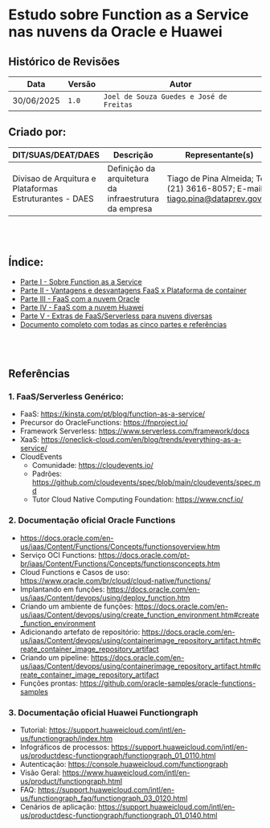 # Estudo sobre Function as a Service nas nuvens da Oracle e Huawei

## Histórico de Revisões

Data | Versão | Autor
--- | --- | ---
30/06/2025 | `1.0` | `Joel de Souza Guedes e José de Freitas`

## Criado por:

DIT/SUAS/DEAT/DAES | Descrição | Representante(s)
--- | --- | ---
Divisao de Arquitura e Plataformas Estruturantes - DAES | Definição da arquitetura da infraestrutura da empresa | Tiago de Pina Almeida; Tel.:(21) 3616-8057; E-mail: tiago.pina@dataprev.gov.br

<br>
<br>

## Índice:

* [Parte I - Sobre Function as a Service](https://github.com/Joel-jsg/FaaS/blob/main/Parte%20I%20-%20Sobre%20Function%20as%20a%20Service.adoc)
* [Parte II - Vantagens e desvantagens FaaS x Plataforma de container](https://github.com/Joel-jsg/FaaS/blob/main/Parte%20II%20-%20Vantagens%20e%20desvantagens%20FaaS%20x%20Plataforma%20de%20container%20.adoc) 
* [Parte III - FaaS com a nuvem Oracle](https://github.com/Joel-jsg/FaaS/blob/main/Parte%20III%20-%20FaaS%20com%20a%20nuvem%20Oracle.adoc)
* [Parte IV - FaaS com a nuvem Huawei](https://github.com/Joel-jsg/FaaS/blob/main/Parte%20IV%20-%20FaaS%20com%20a%20nuvem%20Huawei.adoc)
* [Parte V - Extras de FaaS/Serverless para nuvens diversas](https://github.com/Joel-jsg/FaaS/blob/main/Parte%20V%20-%20Extras%20de%20FaaS%20para%20nuvens%20diversas.adoc)
* [Documento completo com todas as cinco partes e referências](https://github.com/Joel-jsg/FaaS/blob/main/Estudo%20sobre%20Function%20as%20a%20Service%20nas%20nuvens%20da%20Oracle%20e%20Huawei.adoc)

<br>
<br>

## Referências 

### 1. FaaS/Serverless Genérico: 

* FaaS: https://kinsta.com/pt/blog/function-as-a-service/ 
* Precursor do OracleFunctions: https://fnproject.io/ 
* Framework Serverless: https://www.serverless.com/framework/docs
* XaaS: https://oneclick-cloud.com/en/blog/trends/everything-as-a-service/
* CloudEvents
  - Comunidade: https://cloudevents.io/  
  - Padrões: https://github.com/cloudevents/spec/blob/main/cloudevents/spec.md 
  - Tutor Cloud Native Computing Foundation: https://www.cncf.io/ 


### 2. Documentação oficial Oracle Functions  
* https://docs.oracle.com/en-us/iaas/Content/Functions/Concepts/functionsoverview.htm 
* Serviço OCI Functions: https://docs.oracle.com/pt-br/iaas/Content/Functions/Concepts/functionsconcepts.htm 
* Cloud Functions e Casos de uso: https://www.oracle.com/br/cloud/cloud-native/functions/ 
* Implantando em funções: https://docs.oracle.com/en-us/iaas/Content/devops/using/deploy_function.htm 
* Criando um ambiente de funções: https://docs.oracle.com/en-us/iaas/Content/devops/using/create_function_environment.htm#create_function_environment 
* Adicionando artefato de repositório: https://docs.oracle.com/en-us/iaas/Content/devops/using/containerimage_repository_artifact.htm#create_container_image_repository_artifact 
* Criando um pipeline: https://docs.oracle.com/en-us/iaas/Content/devops/using/containerimage_repository_artifact.htm#create_container_image_repository_artifact 
* Funções prontas: https://github.com/oracle-samples/oracle-functions-samples 

### 3. Documentação oficial Huawei Functiongraph 
* Tutorial: https://support.huaweicloud.com/intl/en-us/functiongraph/index.htm 
* Infográficos de processos: https://support.huaweicloud.com/intl/en-us/productdesc-functiongraph/functiongraph_01_0110.html
* Autenticação: https://console.huaweicloud.com/functiongraph 
* Visão Geral: https://www.huaweicloud.com/intl/en-us/product/functiongraph.html 
* FAQ: https://support.huaweicloud.com/intl/en-us/functiongraph_faq/functiongraph_03_0120.html 
* Cenários de aplicação: https://support.huaweicloud.com/intl/en-us/productdesc-functiongraph/functiongraph_01_0140.html 
